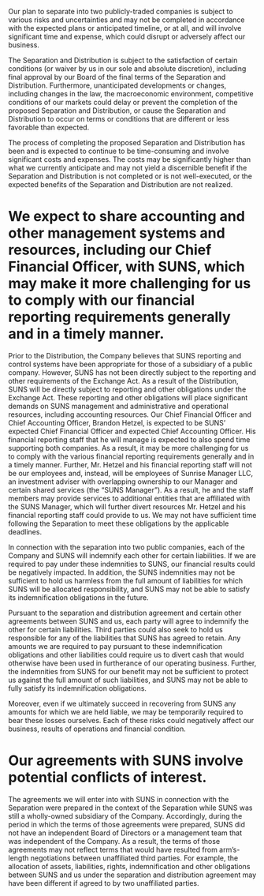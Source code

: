 Our plan to separate into two publicly-traded companies is subject to various risks and uncertainties and may not be completed in accordance with the expected plans or anticipated timeline, or at all, and will involve significant time and expense, which could disrupt or adversely affect our business.

The Separation and Distribution is subject to the satisfaction of certain conditions (or waiver by us in our sole and absolute discretion), including final approval by our Board of the final terms of the Separation and Distribution. Furthermore, unanticipated developments or changes, including changes in the law, the macroeconomic environment, competitive conditions of our markets could delay or prevent the completion of the proposed Separation and Distribution, or cause the Separation and Distribution to occur on terms or conditions that are different or less favorable than expected.

The process of completing the proposed Separation and Distribution has been and is expected to continue to be time-consuming and involve significant costs and expenses. The costs may be significantly higher than what we currently anticipate and may not yield a discernible benefit if the Separation and Distribution is not completed or is not well-executed, or the expected benefits of the Separation and Distribution are not realized.

# We expect to share accounting and other management systems and resources, including our Chief Financial Officer, with SUNS, which may make it more challenging for us to comply with our financial reporting requirements generally and in a timely manner.

Prior to the Distribution, the Company believes that SUNS reporting and control systems have been appropriate for those of a subsidiary of a public company. However, SUNS has not been directly subject to the reporting and other requirements of the Exchange Act. As a result of the Distribution, SUNS will be directly subject to reporting and other obligations under the Exchange Act. These reporting and other obligations will place significant demands on SUNS management and administrative and operational resources, including accounting resources. Our Chief Financial Officer and Chief Accounting Officer, Brandon Hetzel, is expected to be SUNS’ expected Chief Financial Officer and expected Chief Accounting Officer. His financial reporting staff that he will manage is expected to also spend time supporting both companies. As a result, it may be more challenging for us to comply with the various financial reporting requirements generally and in a timely manner. Further, Mr. Hetzel and his financial reporting staff will not be our employees and, instead, will be employees of Sunrise Manager LLC, an investment adviser with overlapping ownership to our Manager and certain shared services (the “SUNS Manager”). As a result, he and the staff members may provide services to additional entities that are affiliated with the SUNS Manager, which will further divert resources Mr. Hetzel and his financial reporting staff could provide to us. We may not have sufficient time following the Separation to meet these obligations by the applicable deadlines.

In connection with the separation into two public companies, each of the Company and SUNS will indemnify each other for certain liabilities. If we are required to pay under these indemnities to SUNS, our financial results could be negatively impacted. In addition, the SUNS indemnities may not be sufficient to hold us harmless from the full amount of liabilities for which SUNS will be allocated responsibility, and SUNS may not be able to satisfy its indemnification obligations in the future.

Pursuant to the separation and distribution agreement and certain other agreements between SUNS and us, each party will agree to indemnify the other for certain liabilities. Third parties could also seek to hold us responsible for any of the liabilities that SUNS has agreed to retain. Any amounts we are required to pay pursuant to these indemnification obligations and other liabilities could require us to divert cash that would otherwise have been used in furtherance of our operating business. Further, the indemnities from SUNS for our benefit may not be sufficient to protect us against the full amount of such liabilities, and SUNS may not be able to fully satisfy its indemnification obligations.

Moreover, even if we ultimately succeed in recovering from SUNS any amounts for which we are held liable, we may be temporarily required to bear these losses ourselves. Each of these risks could negatively affect our business, results of operations and financial condition.

# Our agreements with SUNS involve potential conflicts of interest.

The agreements we will enter into with SUNS in connection with the Separation were prepared in the context of the Separation while SUNS was still a wholly-owned subsidiary of the Company. Accordingly, during the period in which the terms of those agreements were prepared, SUNS did not have an independent Board of Directors or a management team that was independent of the Company. As a result, the terms of those agreements may not reflect terms that would have resulted from arm’s-length negotiations between unaffiliated third parties. For example, the allocation of assets, liabilities, rights, indemnification and other obligations between SUNS and us under the separation and distribution agreement may have been different if agreed to by two unaffiliated parties.